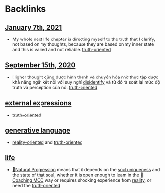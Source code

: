 
# Backlinks
## [January 7th, 2021](<January 7th, 2021.md>)
- My whole next life chapter is directing myself to the truth that I clarify, not based on my thoughts, because they are based on my inner state and this is varied and not reliable. [truth-oriented](<truth-oriented.md>)

## [September 15th, 2020](<September 15th, 2020.md>)
- Higher thought cũng được hình thành và chuyển hóa nhờ thực tập được khả năng ngắt kết nối với suy nghĩ [disidentify](<disidentify.md>) và từ đó rà soát lại mức độ truth và perception của nó. [truth-oriented](<truth-oriented.md>)

## [external expressions](<external expressions.md>)
- [truth-oriented](<truth-oriented.md>)

## [generative language](<generative language.md>)
-  [reality-oriented](<reality-oriented.md>) and [truth-oriented](<truth-oriented.md>)

## [life](<life.md>)
- [🌱Natural Progression](<🌱Natural Progression.md>) means that it depends on the [soul uniqueness](<soul uniqueness.md>) and the state of that soul, whether it is open enough to learn in the [🧭Coaching MOC](<🧭Coaching MOC.md>) way or requires shocking experience from [reality](<reality.md>), or need the [truth-oriented](<truth-oriented.md>)

